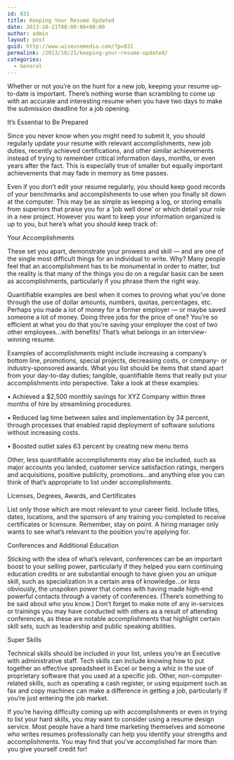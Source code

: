 ```yaml
---
id: 831
title: Keeping Your Resume Updated
date: 2013-10-21T08:09:00+00:00
author: admin
layout: post
guid: http://www.wiseusemedia.com/?p=831
permalink: /2013/10/21/keeping-your-resume-updated/
categories:
  - General
---
```

Whether or not you&#8217;re on the hunt for a new job, keeping your resume up-to-date is important. There&#8217;s nothing worse than scrambling to come up with an accurate and interesting resume when you have two days to make the submission deadline for a job opening.

It&#8217;s Essential to Be Prepared
  
Since you never know when you might need to submit it, you should regularly update your resume with relevant accomplishments, new job duties, recently achieved certifications, and other similar achievements instead of trying to remember critical information days, months, or even years after the fact. This is especially true of smaller but equally important achievements that may fade in memory as time passes.

Even if you don&#8217;t edit your resume regularly, you should keep good records of your benchmarks and accomplishments to use when you finally sit down at the computer. This may be as simple as keeping a log, or storing emails from superiors that praise you for a &#8216;job well done&#8217; or which detail your role in a new project. However you want to keep your information organized is up to you, but here&#8217;s what you should keep track of:
  
Your Accomplishments

These set you apart, demonstrate your prowess and skill — and are one of the single most difficult things for an individual to write. Why? Many people feel that an accomplishment has to be monumental in order to matter, but the reality is that many of the things you do on a regular basis can be seen as accomplishments, particularly if you phrase them the right way.

Quantifiable examples are best when it comes to proving what you&#8217;ve done through the use of dollar amounts, numbers, quotas, percentages, etc. Perhaps you made a lot of money for a former employer — or maybe saved someone a lot of money. Doing three jobs for the price of one? You&#8217;re so efficient at what you do that you&#8217;re saving your employer the cost of two other employees…with benefits! That&#8217;s what belongs in an interview-winning resume.

Examples of accomplishments might include increasing a company&#8217;s bottom line, promotions, special projects, decreasing costs, or company- or industry-sponsored awards. What you list should be items that stand apart from your day-to-day duties; tangible, quantifiable items that really put your accomplishments into perspective. Take a look at these examples:

• Achieved a $2,500 monthly savings for XYZ Company within three months of hire by streamlining procedures.
  
• Reduced lag time between sales and implementation by 34 percent, through processes that enabled rapid deployment of software solutions without increasing costs.
  
• Boosted outlet sales 63 percent by creating new menu items

Other, less quantifiable accomplishments may also be included, such as major accounts you landed, customer service satisfaction ratings, mergers and acquisitions, positive publicity, promotions…and anything else you can think of that&#8217;s appropriate to list under accomplishments.

Licenses, Degrees, Awards, and Certificates
  
List only those which are most relevant to your career field. Include titles, dates, locations, and the sponsors of any training you completed to receive certificates or licensure. Remember, stay on point. A hiring manager only wants to see what&#8217;s relevant to the position you&#8217;re applying for.

Conferences and Additional Education
  
Sticking with the idea of what&#8217;s relevant, conferences can be an important boost to your selling power, particularly if they helped you earn continuing education credits or are substantial enough to have given you an unique skill, such as specialization in a certain area of knowledge…or less obviously, the unspoken power that comes with having made high-end powerful contacts through a variety of conferences. (There&#8217;s something to be said about who you know.) Don&#8217;t forget to make note of any in-services or trainings you may have conducted with others as a result of attending conferences, as these are notable accomplishments that highlight certain skill sets, such as leadership and public speaking abilities.

Super Skills
  
Technical skills should be included in your list, unless you&#8217;re an Executive with administrative staff. Tech skills can include knowing how to put together an effective spreadsheet in Excel or being a whiz in the use of proprietary software that you used at a specific job. Other, non-computer-related skills, such as operating a cash register, or using equipment such as fax and copy machines can make a difference in getting a job, particularly if you&#8217;re just entering the job market.

If you&#8217;re having difficulty coming up with accomplishments or even in trying to list your hard skills, you may want to consider using a resume design service. Most people have a hard time marketing themselves and someone who writes resumes professionally can help you identify your strengths and accomplishments. You may find that you&#8217;ve accomplished far more than you give yourself credit for!